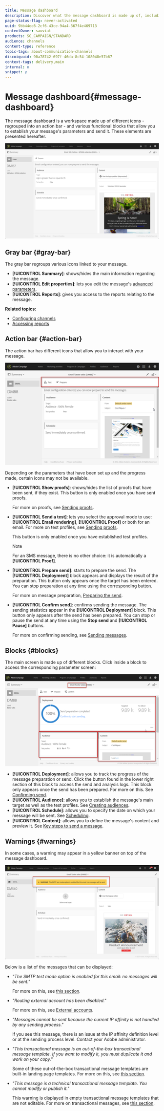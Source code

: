 ```yaml
---
title: Message dashboard
description: Discover what the message dashboard is made up of, including the action bar and the various functional blocks.
page-status-flag: never-activated
uuid: 9bb44ee8-2cf6-43ce-94a4-367f4e469713
contentOwner: sauviat
products: SG_CAMPAIGN/STANDARD
audience: channels
content-type: reference
topic-tags: about-communication-channels
discoiquuid: 90a78742-697f-46da-8c54-108048e57b67
context-tags: delivery,main
internal: n
snippet: y
---
```


# Message dashboard{#message-dashboard}

The message dashboard is a workspace made up of different icons - regrouped into an action bar - and various functional blocks that allow you to establish your message's parameters and send it. These elements are presented hereafter.

![](assets/delivery_dashboard_2.png)

## Gray bar {#gray-bar}

The gray bar regroups various icons linked to your message.

* **[!UICONTROL Summary]**: shows/hides the main information regarding the message.
* **[!UICONTROL Edit properties]**: lets you edit the message's [advanced parameters](../../administration/using/configuring-email-channel.md#list-of-email-properties).
* **[!UICONTROL Reports]**: gives you access to the reports relating to the message.

**Related topics:**

* [Configuring channels](../../administration/using/about-channel-configuration.md)
* [Accessing reports](../../reporting/using/about-dynamic-reports.md)

## Action bar {#action-bar}

The action bar has different icons that allow you to interact with your message.

![](assets/delivery_dashboard_4.png)

Depending on the parameters that have been set up and the progress made, certain icons may not be available.

* **[!UICONTROL Show proofs]**: shows/hides the list of proofs that have been sent, if they exist. This button is only enabled once you have sent proofs.

  For more on proofs, see [Sending proofs](../../sending/using/sending-proofs.md).

* **[!UICONTROL Send a test]**: lets you select the approval mode to use: **[!UICONTROL Email rendering]**, **[!UICONTROL Proof]** or both for an email. For more on test profiles, see [Sending proofs](../../sending/using/sending-proofs.md).

  This button is only enabled once you have established test profiles.

  >[!NOTE]
  >
  >For an SMS message, there is no other choice: it is automatically a **[!UICONTROL Proof]**.

* **[!UICONTROL Prepare send]**: starts to prepare the send. The **[!UICONTROL Deployment]** block appears and displays the result of the preparation. This button only appears once the target has been entered. You can stop preparation at any time using the corresponding button.

  For more on message preparation, [Preparing the send](../../sending/using/preparing-the-send.md).

* **[!UICONTROL Confirm send]**: confirms sending the message. The sending statistics appear in the **[!UICONTROL Deployment]** block. This button only appears after the send has been prepared. You can stop or pause the send at any time using the **Stop send** and **[!UICONTROL Pause]** buttons.

  For more on confirming sending, see [Sending messages](../../sending/using/confirming-the-send.md).

## Blocks {#blocks}

The main screen is made up of different blocks. Click inside a block to access the corresponding parameter screen:

![](assets/delivery_dashboard_3.png)

* **[!UICONTROL Deployment]**: allows you to track the progress of the message preparation or send. Click the button found in the lower right section of this block to access the send and analysis logs. This block only appears once the send has been prepared. For more on this. See [Confirming send](../../sending/using/confirming-the-send.md).
* **[!UICONTROL Audience]**: allows you to establish the message's main target as well as the test profiles. See [Creating audiences](../../audiences/using/creating-audiences.md).
* **[!UICONTROL Schedule]**: allows you to specify the date on which your message will be sent. See [Scheduling](../../sending/using/about-scheduling-messages.md).
* **[!UICONTROL Content]**: allows you to define the message's content and preview it. See [Key steps to send a message](../../channels/using/key-steps-to-send-a-message.md).

## Warnings {#warnings}

In some cases, a warning may appear in a yellow banner on top of the message dashboard.

![](assets/delivery_dashboard_warnings.png)

Below is a list of the messages that can be displayed:

* *"The SMTP test mode option is enabled for this email: no messages will be sent."*

    For more on this, see [this section](../../administration/using/configuring-email-channel.md#smtp-test-mode).

* *"Routing external account has been disabled."*

    For more on this, see [External accounts](../../administration/using/external-accounts.md).

* *"Messages cannot be sent because the current IP affinity is not handled by any sending process."*

    If you see this message, there is an issue at the IP affinity definition level or at the sending process level. Contact your Adobe administrator.

* *"This transactional message is an out-of-the-box transactional message template. If you want to modify it, you must duplicate it and work on your copy."*

    Some of these out-of-the-box transactional message templates are built-in landing page templates. For more on this, see [this section](../../channels/using/landing-page-templates.md).

* *"This message is a technical transactional message template. You cannot modify or publish it."*

    This warning is displayed in empty transactional message templates that are not editable. For more on transactional messages, see [this section](../../channels/using/about-transactional-messaging.md).
